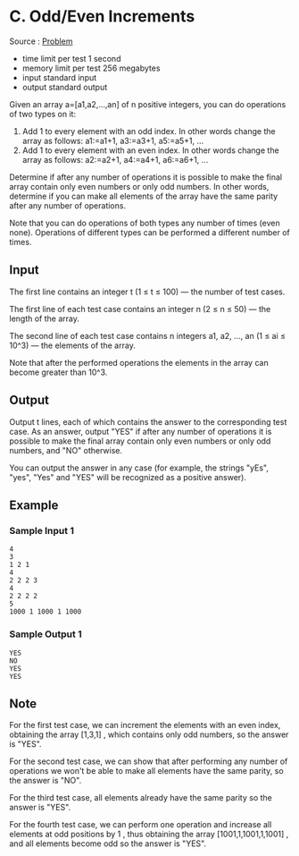 # C. Odd/Even Increments

Source : [Problem](https://codeforces.com/problemset/problem/1669/C)

- time limit per test 1 second
- memory limit per test 256 megabytes
- input standard input
- output standard output

Given an array a=[a1,a2,…,an] of n
positive integers, you can do operations of two types on it:

1. Add 1 to every element with an odd index. In other words change the array as follows: a1:=a1+1, a3:=a3+1, a5:=a5+1, ...
2. Add 1 to every element with an even index. In other words change the array as follows: a2:=a2+1, a4:=a4+1, a6:=a6+1, ...

Determine if after any number of operations it is possible to make the final array contain only even numbers or only odd numbers. In other words, determine if you can make all elements of the array have the same parity after any number of operations.

Note that you can do operations of both types any number of times (even none). Operations of different types can be performed a different number of times.

## Input

The first line contains an integer t (1 ≤ t ≤ 100) — the number of test cases.

The first line of each test case contains an integer n (2 ≤ n ≤ 50) — the length of the array.

The second line of each test case contains n
integers a1, a2, …, an (1 ≤ ai ≤ 10^3) — the elements of the array.

Note that after the performed operations the elements in the array can become greater than 10^3.

## Output

Output t lines, each of which contains the answer to the corresponding test case. As an answer, output "YES" if after any number of operations it is possible to make the final array contain only even numbers or only odd numbers, and "NO" otherwise.

You can output the answer in any case (for example, the strings "yEs", "yes", "Yes" and "YES" will be recognized as a positive answer).

## Example

### Sample Input 1

    4
    3
    1 2 1
    4
    2 2 2 3
    4
    2 2 2 2
    5
    1000 1 1000 1 1000

### Sample Output 1

    YES
    NO
    YES
    YES

## Note

For the first test case, we can increment the elements with an even index, obtaining the array [1,3,1]
, which contains only odd numbers, so the answer is "YES".

For the second test case, we can show that after performing any number of operations we won't be able to make all elements have the same parity, so the answer is "NO".

For the third test case, all elements already have the same parity so the answer is "YES".

For the fourth test case, we can perform one operation and increase all elements at odd positions by 1
, thus obtaining the array [1001,1,1001,1,1001]
, and all elements become odd so the answer is "YES".
